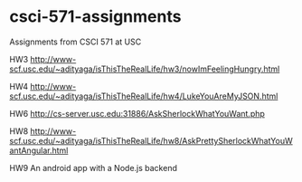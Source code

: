 # csci-571-assignments
Assignments from CSCI 571 at USC

HW3
http://www-scf.usc.edu/~adityaga/isThisTheRealLife/hw3/nowImFeelingHungry.html

HW4
http://www-scf.usc.edu/~adityaga/isThisTheRealLife/hw4/LukeYouAreMyJSON.html

HW6
http://cs-server.usc.edu:31886/AskSherlockWhatYouWant.php

HW8
http://www-scf.usc.edu/~adityaga/isThisTheRealLife/hw8/AskPrettySherlockWhatYouWantAngular.html

HW9 
An android app with a Node.js backend
